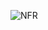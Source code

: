 
![NFR](https://github.com/oleksandrblazhko/ai-213-hrushov/assets/101941157/b624f17c-7600-4f58-b2e2-f5f812aa0d96)
